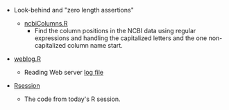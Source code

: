 
+ Look-behind and "zero length assertions"
   + [ncbiColumns.R](ncbiColumns.R)
      + Find the column positions in the NCBI data using regular expressions
	    and handling the capitalized letters and the one non-capitalized
		column name start.
		
+ [weblog.R](weblog.R)
   + Reading Web server [log file](../Data/eeyore.log)
   
+ [Rsession](Rsession)
   + The code from today's R session.
   
   

